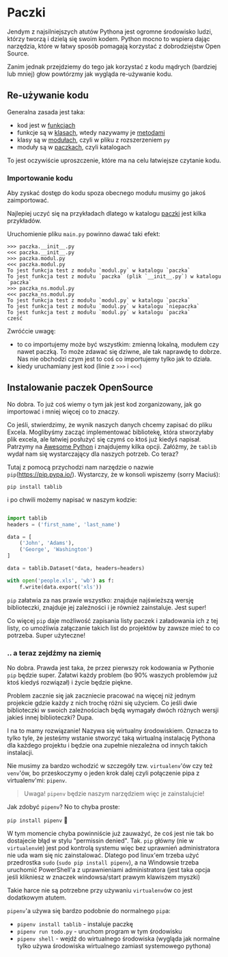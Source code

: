 # Paczki

Jendym z najsilniejszych atutów Pythona jest ogromne środowisko ludzi, którzy
tworzą i dzielą się swoim kodem. Python mocno to wspiera dając narzędzia, które
w łatwy sposób pomagają korzystać z dobrodziejstw Open Source.

Zanim jednak przejdziemy do tego jak korzystać z kodu mądrych (bardziej lub 
mniej) głow powtórzmy jak wygląda re-używanie kodu.

## Re-używanie kodu

Generalna zasada jest taka:

* kod jest w [funkcjach](https://docs.python.org/3/glossary.html#term-function)
* funkcje są w [klasach](https://docs.python.org/3/glossary.html#term-class), wtedy nazywamy je [metodami](https://docs.python.org/3/glossary.html#term-method)
* klasy są w [modułach](https://docs.python.org/3/glossary.html#term-module), czyli w pliku z rozszerzeniem `py`
* moduły są w [paczkach](https://docs.python.org/3/glossary.html#term-package), czyli katalogach

To jest oczywiście uproszczenie, które ma na celu łatwiejsze czytanie kodu. 

### Importowanie kodu

Aby zyskać dostęp do kodu spoza obecnego modułu musimy go jakoś zaimportować.

Najlepiej uczyć się na przykładach dlatego w katalogu [paczki](./paczki) jest
kilka przykładów.

Uruchomienie pliku `main.py` powinno dawać taki efekt:
```
>>> paczka.__init__.py
<<< paczka.__init__.py
>>> paczka.modul.py
<<< paczka.modul.py
To jest funkcja test z modułu `modul.py` w katalogu `paczka`
To jest funkcja test z modułu `paczka` (plik `__init__.py`) w katalogu `paczka`
>>> paczka_ns.modul.py
<<< paczka_ns.modul.py
To jest funkcja test z modułu `modul.py` w katalogu `paczka`
To jest funkcja test z modułu `modul.py` w katalogu `niepaczka`
To jest funkcja test z modułu `modul.py` w katalogu `paczka`
cześć
```

Zwróćcie uwagę:

* to co importujemy może być wszystkim: zmienną lokalną,
  modułem czy nawet paczką. To może zdawać się dziwne, ale tak naprawdę to dobrze.
  Nas nie obchodzi czym jest to coś co importujemy tylko jak to działa.
* kiedy uruchamiany jest kod (linie z `>>>` i `<<<`)


## Instalowanie paczek OpenSource

No dobra. To już coś wiemy o tym jak jest kod zorganizowany, jak go importować
i mniej więcej co to znaczy.

Co jeśli, stwierdzimy, że wynik naszych danych chcemy zapisać do pliku Excela.
Moglibyśmy zacząć implementować bibliotekę, która stworzyłaby plik excela, ale
łatwiej posłużyć się czymś co ktoś już kiedyś napisał. Patrzymy na
[Awesome Python](https://awesome-python.com/#specific-formats-processing) i
znajdujemy kilka opcji. Załóżmy, że `tablib` wydał nam się wystarczający dla
naszych potrzeb. Co teraz?

Tutaj z pomocą przychodzi nam narzędzie o nazwie `pip`(https://pip.pypa.io/).
Wystarczy, że w konsoli wpiszemy (sorry Maciuś):

```pip install tablib```

i po chwili możemy napisać w naszym kodzie:

```python

import tablib
headers = ('first_name', 'last_name')

data = [
    ('John', 'Adams'),
    ('George', 'Washington')
]

data = tablib.Dataset(*data, headers=headers)

with open('people.xls', 'wb') as f:
    f.write(data.export('xls'))

```

`pip` załatwia za nas prawie wszystko: znajduje najświeższą wersję biblioteczki,
znajduje jej zależności i je również zainstaluje. Jest super!

Co więcej `pip` daje możliwość zapisania listy paczek i załadowania ich z tej
listy, co umożliwia załączanie takich list do projektów by zawsze mieć to co
potrzeba. Super użyteczne!

### .. a teraz zejdźmy na ziemię

No dobra. Prawda jest taka, że przez pierwszy rok kodowania w Pythonie `pip`
będzie super. Załatwi każdy problem (bo 90% waszych problemów już ktoś kiedyś
rozwiązał) i życie będzie piękne.

Problem zacznie się jak zaczniecie pracować na więcej niż jednym projekcie gdzie
każdy z nich trochę różni się użyciem. Co jeśli dwie biblioteczki w swoich
zależnościach będą wymagały dwóch różnych wersji jakieś innej biblioteczki?
Dupa.

I na to mamy rozwiązanie! Nazywa się wirtualny środowiskiem. Oznacza to tylko
tyle, że jesteśmy wstanie stworzyć taką wirtualną instalację Pythona dla każdego
projektu i będzie ona zupełnie niezależna od innych takich instalacji.

Nie musimy za bardzo wchodzić w szczegóły tzw. `virtualenv`'ów czy też 
`venv`'ów, bo przeskoczymy o jeden krok dalej czyli połączenie pipa z
virtualenv'mi: `pipenv`.

> Uwaga! `pipenv` będzie naszym narzędziem więc je zainstalujcie!

Jak zdobyć `pipenv`? No to chyba proste:

`pip install pipenv` :troll:

W tym momencie chyba powinniście już zauważyć, że coś jest nie tak bo dostajecie
błąd w stylu "permissin denied". Tak. `pip` główny (nie w `virtualenv`ie) jest
pod kontrolą systemu więc bez uprawnień administratora nie uda wam się nic
zainstalować. Dlatego pod linux'em trzeba użyć przedrostka `sudo` 
(`sudo pip install pipenv`), a na Windowsie trzeba uruchomić PowerShell'a z
uprawnieniami administratora (jest taka opcja jeśli klikniesz w znaczek
windowsa/start prawym klawiszem myszki)

Takie harce nie są potrzebne przy używaniu `virtualenv`ów co jest dodatkowym 
atutem.

`pipenv`'a używa się bardzo podobnie do normalnego `pip`a:

* `pipenv install tablib` - instaluje paczkę
* `pipenv run todo.py` - uruchom program w tym środowisku
* `pipenv shell` - wejdź do wirtualnego środowiska (wygląda jak normalne tylko
  używa środowiska wirtualnego zamiast systemowego pythona)